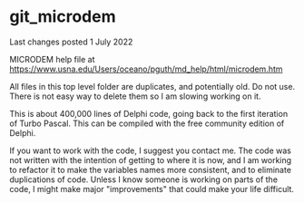 # git_microdem
 
Last changes posted 1 July 2022

MICRODEM help file at https://www.usna.edu/Users/oceano/pguth/md_help/html/microdem.htm

All files in this top level folder are duplicates, and potentially old.  Do not use.  There is not easy way to delete them so I am slowing working on it.

This is about 400,000 lines of Delphi code, going back to the first iteration of Turbo Pascal.  This can be compiled with the free community edition of Delphi.

If you want to work with the code, I suggest you contact me. The code was not written with the intention of getting to where it is now, and I am working to refactor it to make the variables names more consistent, and to eliminate duplications of code.  Unless I know someone is working on parts of the code, I might make major "improvements" that could make your life difficult.
